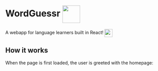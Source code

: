 # WordGuessr  <img src=https://github.com/user-attachments/assets/25f5835b-0ccf-4b62-8287-5367e6247157 width="55" align="center"/>
A webapp for language learners built in React! <img src=https://github.com/user-attachments/assets/129bf8d7-e907-45bb-adfc-28c9df3ca89a width="25" align="center"/>

## How it works
When the page is first loaded, the user is greeted with the homepage:
